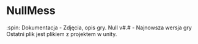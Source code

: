 # NullMess
:spin:
Dokumentacja - Zdjęcia, opis gry.
Null v#.# - Najnowsza wersja gry
Ostatni plik jest plikiem z projektem w unity.

